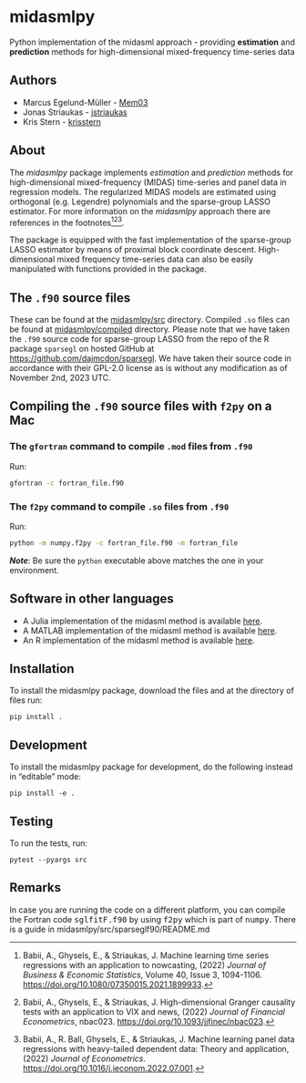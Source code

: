 # midasmlpy
Python implementation of the midasml approach - providing **estimation** and **prediction** methods for high-dimensional mixed-frequency time-series data

## Authors
* Marcus Egelund-Müller - [Mem03](https://github.com/Mem03)
* Jonas Striaukas - [jstriaukas](https://github.com/jstriaukas)
* Kris Stern - [krisstern](https://github.com/krisstern)

## About

The *midasmlpy* package implements *estimation* and *prediction* methods for high-dimensional mixed-frequency (MIDAS) time-series and panel data in regression models. 
The regularized MIDAS models are estimated using orthogonal (e.g. Legendre) polynomials and the sparse-group LASSO estimator. 
For more information on the *midasmlpy* approach there are references in the footnotes[^1][^2][^3]. 

The package is equipped with the fast implementation of the sparse-group LASSO estimator by means of proximal block coordinate descent. 
High-dimensional mixed frequency time-series data can also be easily manipulated with functions provided in the package.

## The `.f90` source files

These can be found at the [midasmlpy/src](./midasmlpy/src/sparseglf90/) directory.
Compiled `.so` files can be found at [midasmlpy/compiled](./midasmlpy/compiled) directory.
Please note that we have taken the `.f90` source code for sparse-group LASSO from the repo of the R package `sparsegl` on hosted GitHub at https://github.com/dajmcdon/sparsegl.
We have taken their source code in accordance with their GPL-2.0 license as is without any modification as of November 2nd, 2023 UTC.

## Compiling the `.f90` source files with `f2py` on a Mac

### The `gfortran` command to compile `.mod` files from `.f90`

Run:
```bash
gfortran -c fortran_file.f90
```

### The `f2py` command to compile `.so` files from `.f90`

Run:
```bash
python -m numpy.f2py -c fortran_file.f90 -m fortran_file
```

_**Note**_: Be sure the `python` executable above matches the one in your environment.

## Software in other languages

- A Julia implementation of the midasml method is available [here](https://github.com/ababii/Pythia.jl).
- A MATLAB implementation of the midasml method is available [here](https://github.com/jstriaukas/midasml_mat).
- An R implementation of the midasml method is available [here](https://github.com/jstriaukas/midasml).

## Installation

To install the midasmlpy package, download the files and at the directory of files run:
```shell
pip install .
```

## Development

To install the midasmlpy package for development, do the following instead in “editable” mode:
```shell
pip install -e .
```

## Testing

To run the tests, run:
```shell
pytest --pyargs src
```

## Remarks

In case you are running the code on a different platform, you can compile the Fortran code <tt>sglfitF.f90</tt> by using <tt>f2py</tt> which is part of <tt>numpy</tt>. There is a guide in midasmlpy/src/sparseglf90/README.md

[^1]: Babii, A., Ghysels, E., & Striaukas, J. Machine learning time series regressions with an application to nowcasting, (2022) *Journal of Business & Economic Statistics*, Volume 40, Issue 3, 1094-1106. https://doi.org/10.1080/07350015.2021.1899933. 

[^2]: Babii, A., Ghysels, E., & Striaukas, J. High-dimensional Granger causality tests with an application to VIX and news, (2022) *Journal of Financial Econometrics*, nbac023. https://doi.org/10.1093/jjfinec/nbac023.

[^3]: Babii, A., R. Ball, Ghysels, E., & Striaukas, J. Machine learning panel data regressions with heavy-tailed dependent data: Theory and application, (2022) *Journal of Econometrics*. https://doi.org/10.1016/j.jeconom.2022.07.001.
